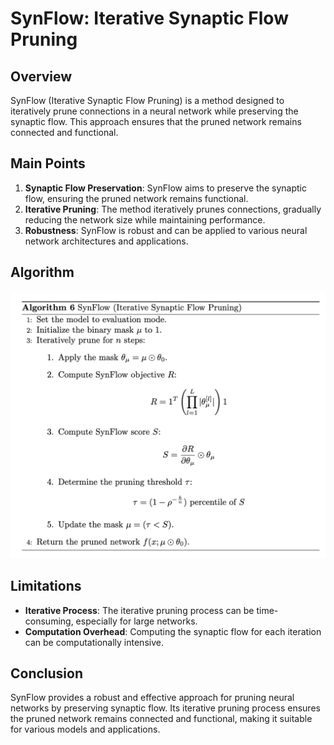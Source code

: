 # SynFlow: Iterative Synaptic Flow Pruning

## Overview

SynFlow (Iterative Synaptic Flow Pruning) is a method designed to iteratively prune connections in a neural network while preserving the synaptic flow. This approach ensures that the pruned network remains connected and functional.

## Main Points

1. **Synaptic Flow Preservation**: SynFlow aims to preserve the synaptic flow, ensuring the pruned network remains functional.
2. **Iterative Pruning**: The method iteratively prunes connections, gradually reducing the network size while maintaining performance.
3. **Robustness**: SynFlow is robust and can be applied to various neural network architectures and applications.

## Algorithm

![SynFlow Algorithm](/../images/synflow_algo.png)

## Limitations

- **Iterative Process**: The iterative pruning process can be time-consuming, especially for large networks.
- **Computation Overhead**: Computing the synaptic flow for each iteration can be computationally intensive.


## Conclusion

SynFlow provides a robust and effective approach for pruning neural networks by preserving synaptic flow. Its iterative pruning process ensures the pruned network remains connected and functional, making it suitable for various models and applications.
